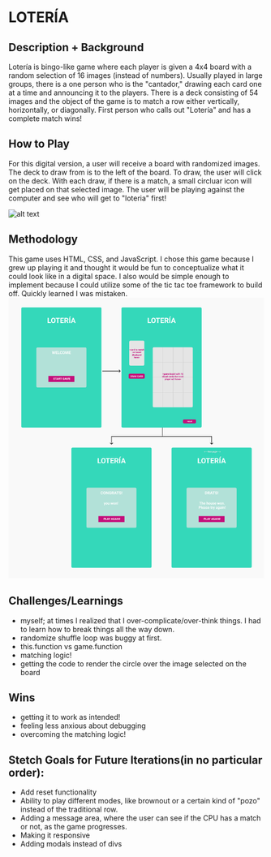 # LOTERÍA

## Description + Background
Lotería is bingo-like game where each player is given a 4x4 board with a random selection of 16 images (instead of numbers). Usually played in large groups, there is a one person who is the "cantador," drawing each card one at a time and announcing it to the players. There is a deck consisting of 54 images and the object of the game is to match a row either vertically, horizontally, or diagonally. First person who calls out "Lotería" and has a complete match wins!

## How to Play
For this digital version, a user will receive a board with randomized images. The deck to draw from is to the left of the board. To draw, the user will click on the deck. With each draw, if there is a match, a small circluar icon will get placed on that selected image. The user will be playing against the computer and see who will get to "loteria" first!

![alt text](https://github.com/beniciovargas/loteria/blob/master/assets/loteria-how-to.gif)

## Methodology
This game uses HTML, CSS, and JavaScript. I chose this game because I grew up playing it and thought it would be fun to conceptualize what it could look like in a digital space. I also would be simple enough to implement because I could utilize some of the tic tac toe framework to build off. Quickly learned I was mistaken.
![alt text](https://github.com/beniciovargas/loteria/blob/master/assets/loteria_wireframe.png)

## Challenges/Learnings
* myself; at times I realized that I over-complicate/over-think things. I had to learn how to break things all the way down. 
* randomize shuffle loop was buggy at first. 
* this.function vs game.function
* matching logic!
* getting the code to render the circle over the image selected on the board 

## Wins

* getting it to work as intended!
* feeling less anxious about debugging
* overcoming the matching logic!

## Stetch Goals for Future Iterations(in no particular order):
* Add reset functionality
* Ability to play different modes, like brownout or a certain kind of "pozo" instead of the traditional row. 
* Adding a message area, where the user can see if the CPU has a match or not, as the game progresses. 
* Making it responsive
* Adding modals instead of divs




